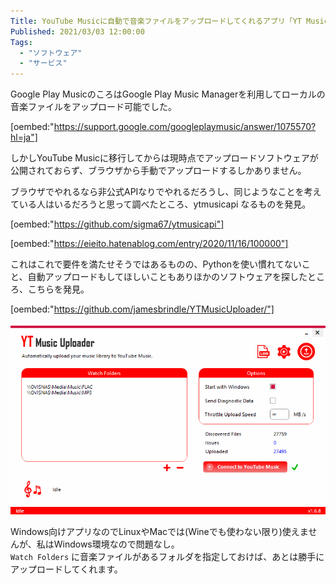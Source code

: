 ```yaml
---
Title: YouTube Musicに自動で音楽ファイルをアップロードしてくれるアプリ「YT Music Uploader」
Published: 2021/03/03 12:00:00
Tags:
  - "ソフトウェア"
  - "サービス"
---
```

Google Play MusicのころはGoogle Play Music Managerを利用してローカルの音楽ファイルをアップロード可能でした。  



[oembed:"https://support.google.com/googleplaymusic/answer/1075570?hl=ja"]



しかしYouTube Musicに移行してからは現時点でアップロードソフトウェアが公開されておらず、ブラウザから手動でアップロードするしかありません。  

ブラウザでやれるなら非公式APIなりでやれるだろうし、同じようなことを考えている人はいるだろうと思って調べたところ、ytmusicapi なるものを発見。  

[oembed:"https://github.com/sigma67/ytmusicapi"]

[oembed:"https://eieito.hatenablog.com/entry/2020/11/16/100000"]

これはこれで要件を満たせそうではあるものの、Pythonを使い慣れてないこと、自動アップロードもしてほしいこともありほかのソフトウェアを探したところ、こちらを発見。  

[oembed:"https://github.com/jamesbrindle/YTMusicUploader/"]

![](20210303003326.png) 

Windows向けアプリなのでLinuxやMacでは(Wineでも使わない限り)使えませんが、私はWindows環境なので問題なし。  
`Watch Folders` に音楽ファイルがあるフォルダを指定しておけば、あとは勝手にアップロードしてくれます。  

